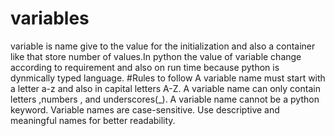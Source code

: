 # variables
variable is name give to the value for the initialization and also a container like that store number of values.In python the value of variable change according to requirement and also on run time because python is dynmically typed language.
#Rules to follow
A variable name must start with a letter a-z and also in capital letters A-Z.
A variable name can only contain letters ,numbers , and underscores(_).
A variable name cannot be a python keyword.
Variable names are case-sensitive.
Use descriptive and meaningful names for better readability.
